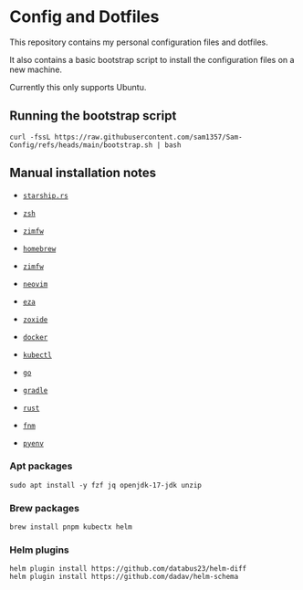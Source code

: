 # Config and Dotfiles

This repository contains my personal configuration files and dotfiles.

It also contains a basic bootstrap script to install the configuration files on a new machine.

Currently this only supports Ubuntu.

## Running the bootstrap script

```
curl -fssL https://raw.githubusercontent.com/sam1357/Sam-Config/refs/heads/main/bootstrap.sh | bash
```

## Manual installation notes

- [`starship.rs`](https://starship.rs/guide/#%F0%9F%9A%80-installation)
- [`zsh`](https://github.com/ohmyzsh/ohmyzsh/wiki/Installing-ZSH#how-to-install-zsh-on-many-platforms)
- [`zimfw`](https://zimfw.sh/docs/install/)
- [`homebrew`](https://brew.sh/)
- [`zimfw`](https://zimfw.sh/docs/install/)
- [`neovim`](https://github.com/neovim/neovim/blob/master/INSTALL.md)
- [`eza`](https://eza.rocks/)

- [`zoxide`](https://github.com/ajeetdsouza/zoxide?tab=readme-ov-file#installation)
- [`docker`](https://docs.docker.com/engine/install/)
- [`kubectl`](https://kubernetes.io/docs/tasks/tools/install-kubectl/)
- [`go`](https://golang.org/doc/install)
- [`gradle`](https://gradle.org/install/)
- [`rust`](https://www.rust-lang.org/tools/install)
- [`fnm`](https://github.com/Schniz/fnm?tab=readme-ov-file#installation)
- [`pyenv`](https://github.com/pyenv/pyenv?tab=readme-ov-file#installation)

### Apt packages

```
sudo apt install -y fzf jq openjdk-17-jdk unzip
```

### Brew packages

```
brew install pnpm kubectx helm
```

### Helm plugins

```
helm plugin install https://github.com/databus23/helm-diff
helm plugin install https://github.com/dadav/helm-schema
```
